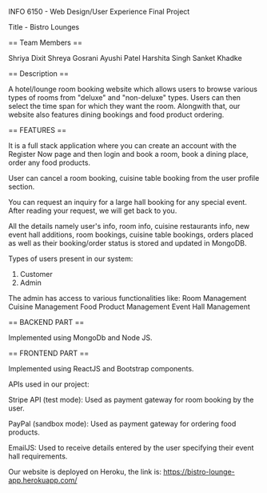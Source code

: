 INFO 6150 - Web Design/User Experience Final Project

Title - Bistro Lounges

== Team Members ==

Shriya Dixit
Shreya Gosrani
Ayushi Patel
Harshita Singh
Sanket Khadke

== Description == 

A hotel/lounge room booking website which allows users to
browse various types of rooms from "deluxe" and "non-deluxe"
types. Users can then select the time span for which they want
the room. Alongwith that, our website also features dining 
bookings and food product ordering.

== FEATURES ==

It is a full stack application where you can create an account with the
Register Now page and then login and book a room, book a dining place,
order any food products.

User can cancel a room booking, cuisine table booking from the user profile
section.

You can request an inquiry for a large hall booking for any special
event. After reading your request, we will get back to you.

All the details namely user's info, room info, cuisine restaurants info,
new event hall additions, room bookings, cuisine table bookings,
orders placed as well as their booking/order status is stored and updated
in MongoDB.

Types of users present in our system:
1) Customer
2) Admin

The admin has access to various functionalities like:
Room Management
Cuisine Management
Food Product Management
Event Hall Management


== BACKEND PART ==

Implemented using MongoDb and Node JS.

== FRONTEND PART ==

Implemented using ReactJS and Bootstrap components.

APIs used in our project:

Stripe API (test mode):
Used as payment gateway for room booking by the user.

PayPal (sandbox mode):
Used as payment gateway for ordering food products.

EmailJS:
Used to receive details entered by the user specifying
their event hall requirements.

Our website is deployed on Heroku, the link is:
https://bistro-lounge-app.herokuapp.com/